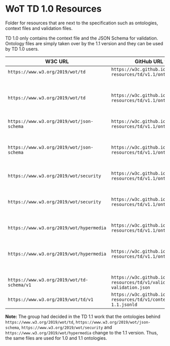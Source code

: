 # WoT TD 1.0 Resources

Folder for resources that are next to the specification such as ontologies, context files and validation files.

TD 1.0 only contains the context file and the JSON Schema for validation.
Ontology files are simply taken over by the 1.1 version and they can be used by TD 1.0 users.

| W3C URL | GitHub URL to redirect to | Content Type | Note |
| ------- | ---------- | ------------ | ------------ |
| `https://www.w3.org/2019/wot/td` | `https://w3c.github.io/wot-resources/td/v1.1/ontology/td.ttl` | `text/turtle` | |
| `https://www.w3.org/2019/wot/td` | `https://w3c.github.io/wot-resources/td/v1.1/ontology/td.html` | `text/html` |  same as above but different content type |
| `https://www.w3.org/2019/wot/json-schema` | `https://w3c.github.io/wot-resources/td/v1.1/ontology/jsonschema.ttl` | `text/turtle` | |
| `https://www.w3.org/2019/wot/json-schema` | `https://w3c.github.io/wot-resources/td/v1.1/ontology/jsonschema.html` | `text/html`| same as above but different content type |
| `https://www.w3.org/2019/wot/security` | `https://w3c.github.io/wot-resources/td/v1.1/ontology/wotsec.ttl` | `text/turtle` | |
| `https://www.w3.org/2019/wot/security` | `https://w3c.github.io/wot-resources/td/v1.1/ontology/wotsec.html` | `text/html`|  same as above but different content type |
| `https://www.w3.org/2019/wot/hypermedia` | `https://w3c.github.io/wot-resources/td/v1.1/ontology/hctl.ttl` | `text/turtle` | |
| `https://www.w3.org/2019/wot/hypermedia` | `https://w3c.github.io/wot-resources/td/v1.1/ontology/hctl.html` | `text/html` |  same as above but different content type |
| `https://www.w3.org/2019/wot/td-schema/v1` | `https://w3c.github.io/wot-resources/td/v1/validation/td-json-schema-validation.json` | `application/json`| |
| `https://www.w3.org/2019/wot/td/v1` | `https://w3c.github.io/wot-resources/td/v1/context/td-context-1.1.jsonld` | `application/ld+json` | |

**Note:** The group had decided in the TD 1.1 work that the ontologies behind `https://www.w3.org/2019/wot/td`, `https://www.w3.org/2019/wot/json-schema`, `https://www.w3.org/2019/wot/security` and `https://www.w3.org/2019/wot/hypermedia` change to the 1.1 version. Thus, the same files are used for 1.0 and 1.1 ontologies.
